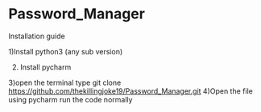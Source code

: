 # Password_Manager

Installation guide 

1)Install python3 (any sub version)

2) Install pycharm

3)open the terminal  type git clone https://github.com/thekillingjoke19/Password_Manager.git 
4)Open the file using pycharm run the code normally
